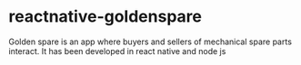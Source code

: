 # reactnative-goldenspare

Golden spare is an app where buyers and sellers of mechanical spare parts interact. It has been developed in react native and node js
